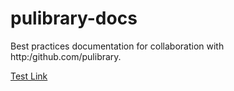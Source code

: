 pulibrary-docs
==============

Best practices documentation for collaboration with http:/github.com/pulibrary.

[Test Link](test)